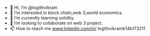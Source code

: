 - 👋 Hi, I’m @logithvikram 
- 👀 I’m interested in block chain,web 3,world economics. 
- 🌱 I’m currently learning solidity.
- 💞️ I’m looking to collaborate on web 3 project.
- 📫 How to reach me www.linkedin.com/in/ 
logithvikramk14b173211



<!---
logithvikram/logithvikram is a ✨ special ✨ repository because its `README.md` (this file) appears on your GitHub profile.
You can click the Preview link to take a look at your changes.
--->
